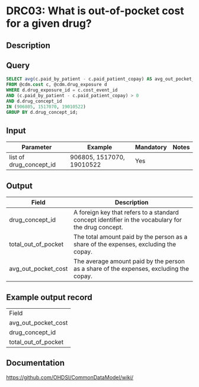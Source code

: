<!---
Group:drug cost
Name:DRC03 What is out-of-pocket cost for a given drug?
Author:Patrick Ryan
CDM Version: 5.3
-->

# DRC03: What is out-of-pocket cost for a given drug?

## Description
## Query
```sql
SELECT avg(c.paid_by_patient - c.paid_patient_copay) AS avg_out_pocket_cost, d.drug_concept_id
FROM @cdm.cost c, @cdm.drug_exposure d
WHERE d.drug_exposure_id = c.cost_event_id
AND (c.paid_by_patient - c.paid_patient_copay) > 0
AND d.drug_concept_id
IN (906805, 1517070, 19010522)
GROUP BY d.drug_concept_id;
```

## Input

|  Parameter |  Example |  Mandatory |  Notes |
| --- | --- | --- | --- |
| list of drug_concept_id | 906805, 1517070, 19010522 | Yes |   |

## Output

|  Field |  Description |
| --- | --- |
| drug_concept_id | A foreign key that refers to a standard concept identifier in the vocabulary for the drug concept. |
| total_out_of_pocket | The total amount paid by the person as a share of the expenses, excluding the copay. |
| avg_out_pocket_cost | The average amount paid by the person as a share of the expenses, excluding the copay. |

## Example output record

|   |
| --- |
| Field |  Description |
| avg_out_pocket_cost |   |
| drug_concept_id |   |
| total_out_of_pocket |   |

## Documentation
https://github.com/OHDSI/CommonDataModel/wiki/
